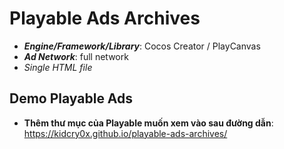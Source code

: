 # Playable Ads Archives

- **_Engine/Framework/Library_**: Cocos Creator / PlayCanvas
- **_Ad Network_**: full network
- _Single HTML file_

## Demo Playable Ads

- **Thêm thư mục của Playable muốn xem vào sau đường dẫn**: https://kidcry0x.github.io/playable-ads-archives/
<!-- - [**Demo Playable Ads**](https://kidcry0x.github.io/playable-ads-archives/Balloon-Shooter/) -->
